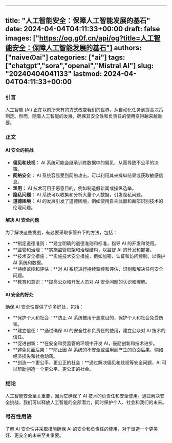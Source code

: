 
---
title: "人工智能安全：保障人工智能发展的基石"
date: 2024-04-04T04:11:33+00:00
draft: false
images: ["https://og.g0f.cn/api/og?title=人工智能安全：保障人工智能发展的基石"]
authors: ["naiveのai"]
categories: ["ai"]
tags: ["chatgpt","sora","openai","Mistral AI"]
slug: "20240404041133"
lastmod: 2024-04-04T04:11:33+00:00
---
### 引言

人工智能 (AI) 正在以前所未有的方式改变我们的世界，从自动化任务到提高决策制定。然而，随着人工智能的发展，确保其安全性和负责任的使用变得越来越重要。

### 正文

#### AI 安全的挑战

* **偏见和歧视：** AI 系统可能会继承训练数据中的偏见，从而导致不公平的决策。
* **网络安全：** AI 系统容易受到网络攻击，可以利用其来操纵结果或获取敏感信息。
* **滥用：** AI 技术可用于恶意目的，例如制造假新闻或操纵选举。
* **隐私问题：** AI 系统可以收集和分析大量个人数据，引发隐私问题。
* **道德困境：** AI 的发展引发了道德困境，例如使用自主武器和面部识别技术的伦理问题。

#### 解决 AI 安全问题

为了解决这些挑战，有必要采取多管齐下的方法，包括：

* **制定道德准则：**建立明确的道德准则和标准，指导 AI 的开发和使用。
* **监管和治理：**实施监管框架和治理结构，以监督 AI 的开发和部署。
* **技术安全措施：**实施技术安全措施，例如加密、认证和访问控制，以保护 AI 系统和数据。
* **持续监控和评估：**对 AI 系统进行持续监控和评估，识别和解决任何安全问题。
* **教育和意识：**提高公众和开发人员对 AI 安全问题的认识和理解。

#### AI 安全的好处

确保 AI 安全性提供了许多好处，包括：

* **保护个人和社会：**防止 AI 系统被用于恶意目的，保护个人和社会免受伤害。
* **建立信任：**通过确保 AI 的安全性和负责任的使用，建立公众对 AI 技术的信任。
* **促进创新：**在安全和受监管的环境中开发 AI，鼓励创新和技术进步。
* **避免负面后果：**防止因 AI 系统的不安全或滥用而产生的负面后果，例如经济损失和社会动荡。
* **创造一个更公平、更公正的社会：**通过解决偏见和歧视等安全问题，AI 可以帮助创造一个更公平、更公正的社会。

### 结论

人工智能安全至关重要，因为它确保了 AI 技术的负责任和安全使用。通过解决安全挑战，我们可以释放人工智能的全部潜力，同时保护个人、社会和我们的未来。

### 号召性用语

了解 AI 安全性并采取措施确保 AI 的安全和负责任的使用，对于塑造一个更美好、更安全的未来至关重要。